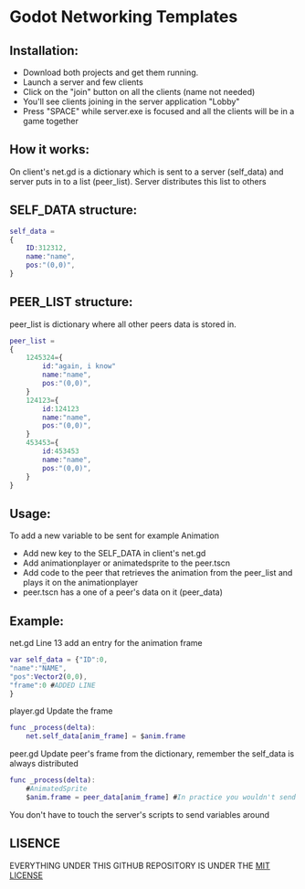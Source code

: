 # Godot Networking Templates

## Installation:
* Download both projects and get them running.
* Launch a server and few clients
* Click on the "join" button on all the clients (name not needed)
* You'll see clients joining in the server application "Lobby"
* Press "SPACE" while server.exe is focused and all the clients will be in a game together



## How it works: 
On client's net.gd is a dictionary which is sent to a server (self_data) and server puts in to a list (peer_list).
Server distributes this list to others

## SELF_DATA structure:
```gd
self_data = 
{
    ID:312312,
    name:"name",
    pos:"(0,0)",
}
```

## PEER_LIST structure:

peer_list is dictionary where all other peers data is stored in.

```gd
peer_list = 
{
    1245324={
        id:"again, i know"
        name:"name",
        pos:"(0,0)",
    }
    124123={
        id:124123
        name:"name",
        pos:"(0,0)",
    }
    453453={
        id:453453
        name:"name",
        pos:"(0,0)",
    }
}
```

## Usage: 
To add a new variable to be sent for example Animation

* Add new key to the SELF_DATA in client's net.gd
* Add animationplayer or animatedsprite to the peer.tscn
* Add code to the peer that retrieves the animation from the peer_list and plays it on the animationplayer
* peer.tscn has a one of a peer's data on it (peer_data)

## Example:
net.gd
Line 13 add an entry for the animation frame
```gd
var self_data = {"ID":0,
"name":"NAME",
"pos":Vector2(0,0),
"frame":0 #ADDED LINE
} 
```

player.gd
Update the frame
```gd
func _process(delta):
    net.self_data[anim_frame] = $anim.frame
```

peer.gd
Update peer's frame from the dictionary, remember the self_data is always distributed
```gd
func _process(delta):
    #AnimatedSprite
    $anim.frame = peer_data[anim_frame] #In practice you wouldn't send animation frames through net though
```

You don't have to touch the server's scripts to send variables around

## LISENCE

EVERYTHING UNDER THIS GITHUB REPOSITORY IS UNDER THE [MIT LICENSE](https://github.com/g2ffi/GodotTemplates/blob/master/LICENSE)